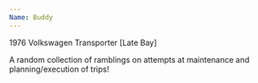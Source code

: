 ```yaml
---
Name: Buddy
---
```

1976 Volkswagen Transporter [Late Bay]

A random collection of ramblings on attempts at maintenance and planning/execution of trips!
